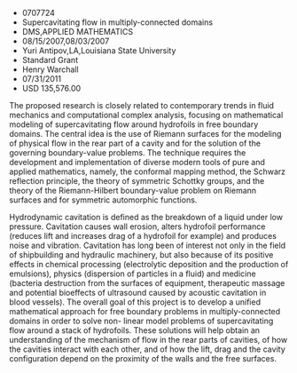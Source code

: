 
* 0707724
* Supercavitating flow in multiply-connected domains
* DMS,APPLIED MATHEMATICS
* 08/15/2007,08/03/2007
* Yuri Antipov,LA,Louisiana State University
* Standard Grant
* Henry Warchall
* 07/31/2011
* USD 135,576.00

The proposed research is closely related to contemporary trends in fluid
mechanics and computational complex analysis, focusing on mathematical modeling
of supercavitating flow around hydrofoils in free boundary domains. The central
idea is the use of Riemann surfaces for the modeling of physical flow in the
rear part of a cavity and for the solution of the governing boundary-value
problems. The technique requires the development and implementation of diverse
modern tools of pure and applied mathematics, namely, the conformal mapping
method, the Schwarz reflection principle, the theory of symmetric Schottky
groups, and the theory of the Riemann-Hilbert boundary-value problem on Riemann
surfaces and for symmetric automorphic functions.

Hydrodynamic cavitation is defined as the breakdown of a liquid under low
pressure. Cavitation causes wall erosion, alters hydrofoil performance (reduces
lift and increases drag of a hydrofoil for example) and produces noise and
vibration. Cavitation has long been of interest not only in the field of
shipbuilding and hydraulic machinery, but also because of its positive effects
in chemical processing (electrolytic deposition and the production of
emulsions), physics (dispersion of particles in a fluid) and medicine (bacteria
destruction from the surfaces of equipment, therapeutic massage and potential
bioeffects of ultrasound caused by acoustic cavitation in blood vessels). The
overall goal of this project is to develop a unified mathematical approach for
free boundary problems in multiply-connected domains in order to solve non-
linear model problems of supercavitating flow around a stack of hydrofoils.
These solutions will help obtain an understanding of the mechanism of flow in
the rear parts of cavities, of how the cavities interact with each other, and of
how the lift, drag and the cavity configuration depend on the proximity of the
walls and the free surfaces.
